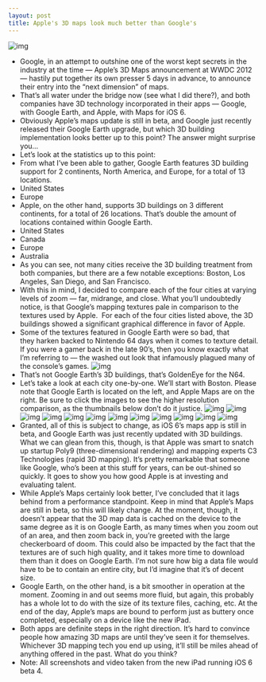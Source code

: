 ```yaml
---
layout: post
title: Apple's 3D maps look much better than Google's
---
```

![img](http://media.idownloadblog.com/wp-content/uploads/2012/08/Google-vs-Apple-Maps-3D.png)
* Google, in an attempt to outshine one of the worst kept secrets in the industry at the time — Apple’s 3D Maps announcement at WWDC 2012 — hastily put together its own presser 5 days in advance, to announce their entry into the “next dimension” of maps.
* That’s all water under the bridge now (see what I did there?), and both companies have 3D technology incorporated in their apps — Google, with Google Earth, and Apple, with Maps for iOS 6.
* Obviously Apple’s maps update is still in beta, and Google just recently released their Google Earth upgrade, but which 3D building implementation looks better up to this point? The answer might surprise you…
* Let’s look at the statistics up to this point:
* From what I’ve been able to gather, Google Earth features 3D building support for 2 continents, North America, and Europe, for a total of 13 locations.
* United States
* Europe
* Apple, on the other hand, supports 3D buildings on 3 different continents, for a total of 26 locations. That’s double the amount of locations contained within Google Earth.
* United States
* Canada
* Europe
* Australia
* As you can see, not many cities receive the 3D building treatment from both companies, but there are a few notable exceptions: Boston, Los Angeles, San Diego, and San Francisco.
* With this in mind, I decided to compare each of the four cities at varying levels of zoom — far, midrange, and close. What you’ll undoubtedly notice, is that Google’s mapping textures pale in comparison to the textures used by Apple.  For each of the four cities listed above, the 3D buildings showed a significant graphical difference in favor of Apple.
* Some of the textures featured in Google Earth were so bad, that they harken backed to Nintendo 64 days when it comes to texture detail. If you were a gamer back in the late 90’s, then you know exactly what I’m referring to — the washed out look that infamously plagued many of the console’s games.
![img](http://media.idownloadblog.com/wp-content/uploads/2012/08/GoldenEye-Google-Maps-Textures.jpeg)
* That’s not Google Earth’s 3D buildings, that’s GoldenEye for the N64.
* Let’s take a look at each city one-by-one. We’ll start with Boston. Please note that Google Earth is located on the left, and Apple Maps are on the right. Be sure to click the images to see the higher resolution comparison, as the thumbnails below don’t do it justice.
![img](http://media.idownloadblog.com/wp-content/uploads/2012/08/boston_far_thumb.jpeg)
![img](http://media.idownloadblog.com/wp-content/uploads/2012/08/boston_mid_thumb.jpeg)
![img](http://media.idownloadblog.com/wp-content/uploads/2012/08/boston_close_thumb.jpeg)
![img](http://media.idownloadblog.com/wp-content/uploads/2012/08/losangeles_far_thumb.jpeg)
![img](http://media.idownloadblog.com/wp-content/uploads/2012/08/losangeles_mid_thumb.jpeg)
![img](http://media.idownloadblog.com/wp-content/uploads/2012/08/losangeles_close_thumb.jpeg)
![img](http://media.idownloadblog.com/wp-content/uploads/2012/08/sandiego_far_thumb.jpeg)
![img](http://media.idownloadblog.com/wp-content/uploads/2012/08/sandiego_mid_thumb.jpeg)
![img](http://media.idownloadblog.com/wp-content/uploads/2012/08/sandiego_close_thumb.jpeg)
![img](http://media.idownloadblog.com/wp-content/uploads/2012/08/sanfrancisco_far_thumb.jpeg)
![img](http://media.idownloadblog.com/wp-content/uploads/2012/08/sanfrancisco_mid_thumb.jpeg)
![img](http://media.idownloadblog.com/wp-content/uploads/2012/08/sanfrancisco_close_thumb.jpeg)
* Granted, all of this is subject to change, as iOS 6’s maps app is still in beta, and Google Earth was just recently updated with 3D buildings. What we can glean from this, though, is that Apple was smart to snatch up startup Poly9 (three-dimensional rendering) and mapping experts C3 Technologies (rapid 3D mapping). It’s pretty remarkable that someone like Google, who’s been at this stuff for years, can be out-shined so quickly. It goes to show you how good Apple is at investing and evaluating talent.
* While Apple’s Maps certainly look better, I’ve concluded that it lags behind from a performance standpoint. Keep in mind that Apple’s Maps are still in beta, so this will likely change. At the moment, though, it doesn’t appear that the 3D map data is cached on the device to the same degree as it is on Google Earth, as many times when you zoom out of an area, and then zoom back in, you’re greeted with the large checkerboard of doom. This could also be impacted by the fact that the textures are of such high quality, and it takes more time to download them than it does on Google Earth. I’m not sure how big a data file would have to be to contain an entire city, but I’d imagine that it’s of decent size.
* Google Earth, on the other hand, is a bit smoother in operation at the moment. Zooming in and out seems more fluid, but again, this probably has a whole lot to do with the size of its texture files, caching, etc. At the end of the day, Apple’s maps are bound to perform just as buttery once completed, especially on a device like the new iPad.
* Both apps are definite steps in the right direction. It’s hard to convince people how amazing 3D maps are until they’ve seen it for themselves. Whichever 3D mapping tech you end up using, it’ll still be miles ahead of anything offered in the past. What do you think?
* Note: All screenshots and video taken from the new iPad running iOS 6 beta 4.

